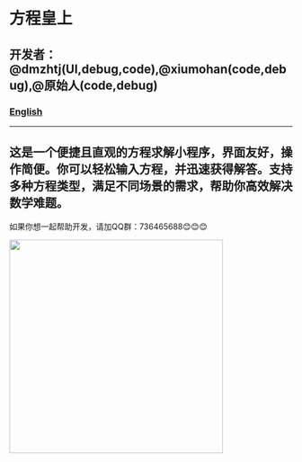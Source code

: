 # 方程皇上
## 开发者：@dmzhtj(UI,debug,code),@xiumohan(code,debug),@原始人(code,debug)
### [English](README.md)
-------
这是一个便捷且直观的方程求解小程序，界面友好，操作简便。你可以轻松输入方程，并迅速获得解答。支持多种方程类型，满足不同场景的需求，帮助你高效解决数学难题。
-----------
如果你想一起帮助开发，请加QQ群：736465688😊😊😊

<img src="https://github.com/user-attachments/assets/483544f8-f43b-43d7-a08e-cf843e94a783" width="380px">
